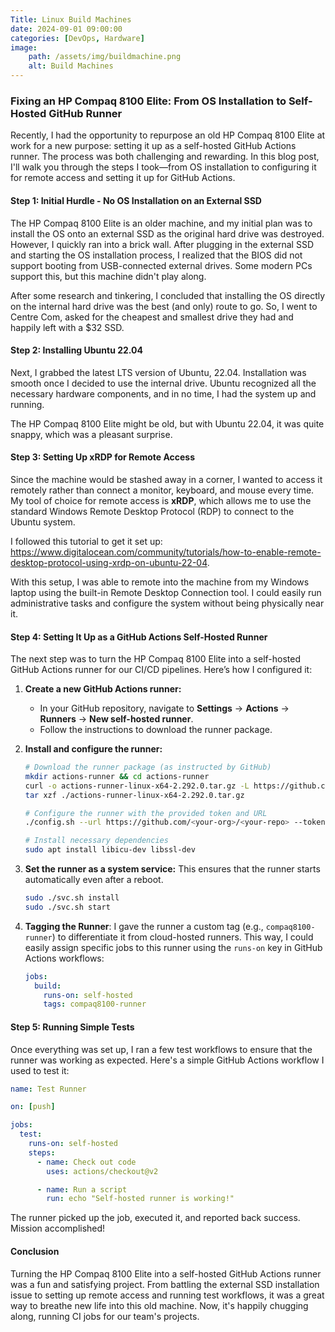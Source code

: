 ```yaml
---
Title: Linux Build Machines
date: 2024-09-01 09:00:00
categories: [DevOps, Hardware]
image:
    path: /assets/img/buildmachine.png
    alt: Build Machines
---
```

### Fixing an HP Compaq 8100 Elite: From OS Installation to Self-Hosted GitHub Runner

Recently, I had the opportunity to repurpose an old HP Compaq 8100 Elite at work for a new purpose: setting it up as a self-hosted GitHub Actions runner. The process was both challenging and rewarding. In this blog post, I'll walk you through the steps I took—from OS installation to configuring it for remote access and setting it up for GitHub Actions.

#### Step 1: Initial Hurdle - No OS Installation on an External SSD

The HP Compaq 8100 Elite is an older machine, and my initial plan was to install the OS onto an external SSD as the original hard drive was destroyed. However, I quickly ran into a brick wall. After plugging in the external SSD and starting the OS installation process, I realized that the BIOS did not support booting from USB-connected external drives. Some modern PCs support this, but this machine didn't play along.

After some research and tinkering, I concluded that installing the OS directly on the internal hard drive was the best (and only) route to go. So, I went to Centre Com, asked for the cheapest and smallest drive they had and happily left with a $32 SSD.

#### Step 2: Installing Ubuntu 22.04

Next, I grabbed the latest LTS version of Ubuntu, 22.04. Installation was smooth once I decided to use the internal drive. Ubuntu recognized all the necessary hardware components, and in no time, I had the system up and running.

The HP Compaq 8100 Elite might be old, but with Ubuntu 22.04, it was quite snappy, which was a pleasant surprise.

#### Step 3: Setting Up xRDP for Remote Access

Since the machine would be stashed away in a corner, I wanted to access it remotely rather than connect a monitor, keyboard, and mouse every time. My tool of choice for remote access is **xRDP**, which allows me to use the standard Windows Remote Desktop Protocol (RDP) to connect to the Ubuntu system.

I followed this tutorial to get it set up: https://www.digitalocean.com/community/tutorials/how-to-enable-remote-desktop-protocol-using-xrdp-on-ubuntu-22-04.

With this setup, I was able to remote into the machine from my Windows laptop using the built-in Remote Desktop Connection tool. I could easily run administrative tasks and configure the system without being physically near it.

#### Step 4: Setting It Up as a GitHub Actions Self-Hosted Runner

The next step was to turn the HP Compaq 8100 Elite into a self-hosted GitHub Actions runner for our CI/CD pipelines. Here’s how I configured it:

1. **Create a new GitHub Actions runner:**
   - In your GitHub repository, navigate to **Settings** → **Actions** → **Runners** → **New self-hosted runner**.
   - Follow the instructions to download the runner package.

2. **Install and configure the runner:**
   ```bash
   # Download the runner package (as instructed by GitHub)
   mkdir actions-runner && cd actions-runner
   curl -o actions-runner-linux-x64-2.292.0.tar.gz -L https://github.com/actions/runner/releases/download/v2.292.0/actions-runner-linux-x64-2.292.0.tar.gz
   tar xzf ./actions-runner-linux-x64-2.292.0.tar.gz

   # Configure the runner with the provided token and URL
   ./config.sh --url https://github.com/<your-org>/<your-repo> --token <your-token>

   # Install necessary dependencies
   sudo apt install libicu-dev libssl-dev
   ```

3. **Set the runner as a system service:**
   This ensures that the runner starts automatically even after a reboot.
   ```bash
   sudo ./svc.sh install
   sudo ./svc.sh start
   ```

4. **Tagging the Runner**: I gave the runner a custom tag (e.g., `compaq8100-runner`) to differentiate it from cloud-hosted runners. This way, I could easily assign specific jobs to this runner using the `runs-on` key in GitHub Actions workflows:
   ```yaml
   jobs:
     build:
       runs-on: self-hosted
       tags: compaq8100-runner
   ```

#### Step 5: Running Simple Tests

Once everything was set up, I ran a few test workflows to ensure that the runner was working as expected. Here's a simple GitHub Actions workflow I used to test it:

```yaml
name: Test Runner

on: [push]

jobs:
  test:
    runs-on: self-hosted
    steps:
      - name: Check out code
        uses: actions/checkout@v2

      - name: Run a script
        run: echo "Self-hosted runner is working!"
```

The runner picked up the job, executed it, and reported back success. Mission accomplished!

#### Conclusion

Turning the HP Compaq 8100 Elite into a self-hosted GitHub Actions runner was a fun and satisfying project. From battling the external SSD installation issue to setting up remote access and running test workflows, it was a great way to breathe new life into this old machine. Now, it's happily chugging along, running CI jobs for our team's projects.
